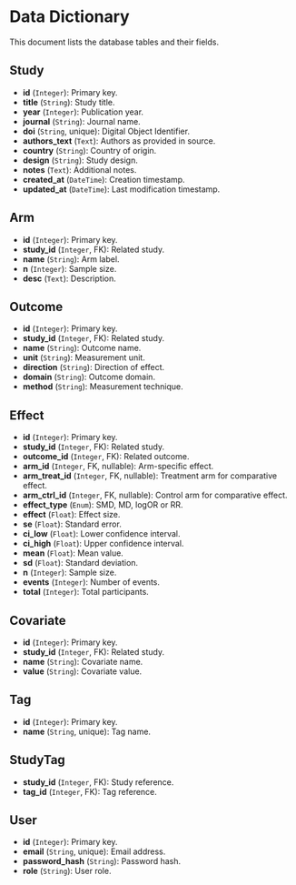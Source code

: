 # Data Dictionary

This document lists the database tables and their fields.

## Study
- **id** (`Integer`): Primary key.
- **title** (`String`): Study title.
- **year** (`Integer`): Publication year.
- **journal** (`String`): Journal name.
- **doi** (`String`, unique): Digital Object Identifier.
- **authors_text** (`Text`): Authors as provided in source.
- **country** (`String`): Country of origin.
- **design** (`String`): Study design.
- **notes** (`Text`): Additional notes.
- **created_at** (`DateTime`): Creation timestamp.
- **updated_at** (`DateTime`): Last modification timestamp.

## Arm
- **id** (`Integer`): Primary key.
- **study_id** (`Integer`, FK): Related study.
- **name** (`String`): Arm label.
- **n** (`Integer`): Sample size.
- **desc** (`Text`): Description.

## Outcome
- **id** (`Integer`): Primary key.
- **study_id** (`Integer`, FK): Related study.
- **name** (`String`): Outcome name.
- **unit** (`String`): Measurement unit.
- **direction** (`String`): Direction of effect.
- **domain** (`String`): Outcome domain.
- **method** (`String`): Measurement technique.

## Effect
- **id** (`Integer`): Primary key.
- **study_id** (`Integer`, FK): Related study.
- **outcome_id** (`Integer`, FK): Related outcome.
- **arm_id** (`Integer`, FK, nullable): Arm-specific effect.
- **arm_treat_id** (`Integer`, FK, nullable): Treatment arm for comparative effect.
- **arm_ctrl_id** (`Integer`, FK, nullable): Control arm for comparative effect.
- **effect_type** (`Enum`): SMD, MD, logOR or RR.
- **effect** (`Float`): Effect size.
- **se** (`Float`): Standard error.
- **ci_low** (`Float`): Lower confidence interval.
- **ci_high** (`Float`): Upper confidence interval.
- **mean** (`Float`): Mean value.
- **sd** (`Float`): Standard deviation.
- **n** (`Integer`): Sample size.
- **events** (`Integer`): Number of events.
- **total** (`Integer`): Total participants.

## Covariate
- **id** (`Integer`): Primary key.
- **study_id** (`Integer`, FK): Related study.
- **name** (`String`): Covariate name.
- **value** (`String`): Covariate value.

## Tag
- **id** (`Integer`): Primary key.
- **name** (`String`, unique): Tag name.

## StudyTag
- **study_id** (`Integer`, FK): Study reference.
- **tag_id** (`Integer`, FK): Tag reference.

## User
- **id** (`Integer`): Primary key.
- **email** (`String`, unique): Email address.
- **password_hash** (`String`): Password hash.
- **role** (`String`): User role.

